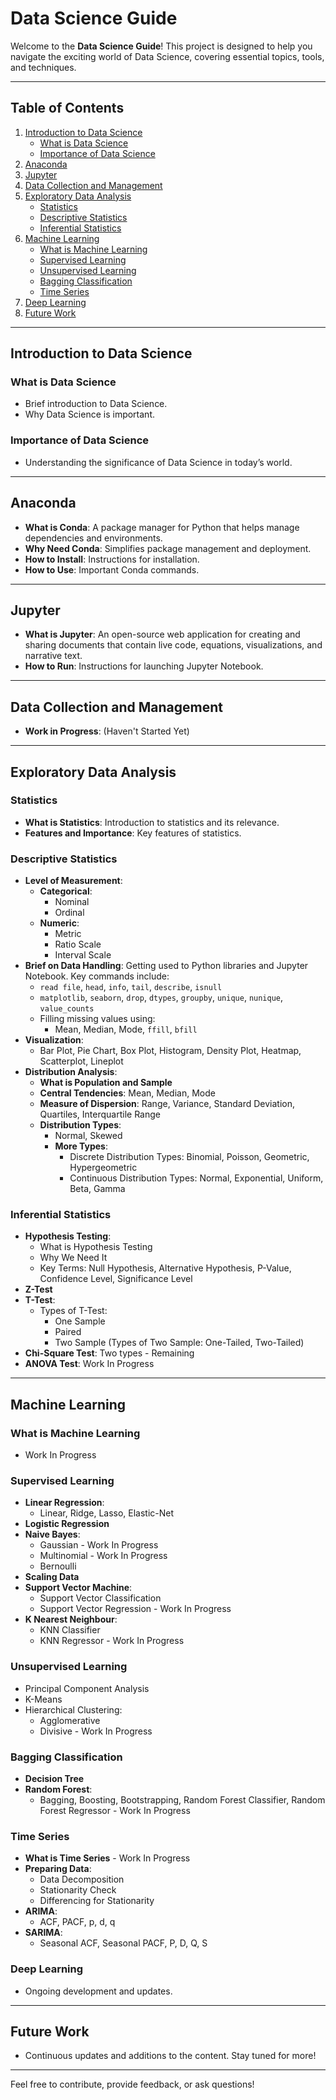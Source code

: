 # Data Science Guide

Welcome to the **Data Science Guide**! This project is designed to help you navigate the exciting world of Data Science, covering essential topics, tools, and techniques. 

---

## Table of Contents

1. [Introduction to Data Science](#introduction-to-data-science)
   - [What is Data Science](#what-is-data-science)
   - [Importance of Data Science](#importance-of-data-science)
2. [Anaconda](#anaconda)
3. [Jupyter](#jupyter)
4. [Data Collection and Management](#data-collection-and-management)
5. [Exploratory Data Analysis](#exploratory-data-analysis)
   - [Statistics](#statistics)
   - [Descriptive Statistics](#descriptive-statistics)
   - [Inferential Statistics](#inferential-statistics)
6. [Machine Learning](#machine-learning)
   - [What is Machine Learning](#what-is-machine-learning)
   - [Supervised Learning](#supervised-learning)
   - [Unsupervised Learning](#unsupervised-learning)
   - [Bagging Classification](#bagging-classification)
   - [Time Series](#time-series)
7. [Deep Learning](#deep-learning)
8. [Future Work](#future-work)

---

## Introduction to Data Science

### What is Data Science

- Brief introduction to Data Science.
- Why Data Science is important.

### Importance of Data Science

- Understanding the significance of Data Science in today’s world.

---

## Anaconda

- **What is Conda**: A package manager for Python that helps manage dependencies and environments.
- **Why Need Conda**: Simplifies package management and deployment.
- **How to Install**: Instructions for installation.
- **How to Use**: Important Conda commands.

---

## Jupyter

- **What is Jupyter**: An open-source web application for creating and sharing documents that contain live code, equations, visualizations, and narrative text.
- **How to Run**: Instructions for launching Jupyter Notebook.

---

## Data Collection and Management

- **Work in Progress**: (Haven't Started Yet)

---

## Exploratory Data Analysis

### Statistics

- **What is Statistics**: Introduction to statistics and its relevance.
- **Features and Importance**: Key features of statistics.

### Descriptive Statistics

- **Level of Measurement**:
    - **Categorical**: 
        - Nominal
        - Ordinal
    - **Numeric**:
        - Metric
        - Ratio Scale
        - Interval Scale
- **Brief on Data Handling**: Getting used to Python libraries and Jupyter Notebook. Key commands include:
    - `read file`, `head`, `info`, `tail`, `describe`, `isnull`
    - `matplotlib`, `seaborn`, `drop`, `dtypes`, `groupby`, `unique`, `nunique`, `value_counts`
    - Filling missing values using: 
        - Mean, Median, Mode, `ffill`, `bfill`
- **Visualization**:
    - Bar Plot, Pie Chart, Box Plot, Histogram, Density Plot, Heatmap, Scatterplot, Lineplot
- **Distribution Analysis**:
    - **What is Population and Sample**
    - **Central Tendencies**: Mean, Median, Mode
    - **Measure of Dispersion**: Range, Variance, Standard Deviation, Quartiles, Interquartile Range
    - **Distribution Types**:
        - Normal, Skewed
        - **More Types**:
            - Discrete Distribution Types: Binomial, Poisson, Geometric, Hypergeometric
            - Continuous Distribution Types: Normal, Exponential, Uniform, Beta, Gamma

### Inferential Statistics

- **Hypothesis Testing**:
    - What is Hypothesis Testing
    - Why We Need It
    - Key Terms: Null Hypothesis, Alternative Hypothesis, P-Value, Confidence Level, Significance Level
- **Z-Test**
- **T-Test**:
    - Types of T-Test:
        - One Sample
        - Paired
        - Two Sample (Types of Two Sample: One-Tailed, Two-Tailed)
- **Chi-Square Test**: Two types - Remaining
- **ANOVA Test**: Work In Progress

---

## Machine Learning

### What is Machine Learning

- Work In Progress

### Supervised Learning

- **Linear Regression**: 
    - Linear, Ridge, Lasso, Elastic-Net
- **Logistic Regression**
- **Naive Bayes**:
    - Gaussian - Work In Progress
    - Multinomial - Work In Progress
    - Bernoulli
- **Scaling Data**
- **Support Vector Machine**:
    - Support Vector Classification
    - Support Vector Regression - Work In Progress
- **K Nearest Neighbour**:
    - KNN Classifier
    - KNN Regressor - Work In Progress

### Unsupervised Learning

- Principal Component Analysis
- K-Means
- Hierarchical Clustering:
    - Agglomerative
    - Divisive - Work In Progress

### Bagging Classification

- **Decision Tree**
- **Random Forest**:
    - Bagging, Boosting, Bootstrapping, Random Forest Classifier, Random Forest Regressor - Work In Progress

### Time Series

- **What is Time Series** - Work In Progress
- **Preparing Data**:
    - Data Decomposition
    - Stationarity Check
    - Differencing for Stationarity
- **ARIMA**:
    - ACF, PACF, p, d, q
- **SARIMA**:
    - Seasonal ACF, Seasonal PACF, P, D, Q, S

### Deep Learning

- Ongoing development and updates.

---

## Future Work

- Continuous updates and additions to the content. Stay tuned for more!

---

Feel free to contribute, provide feedback, or ask questions!

